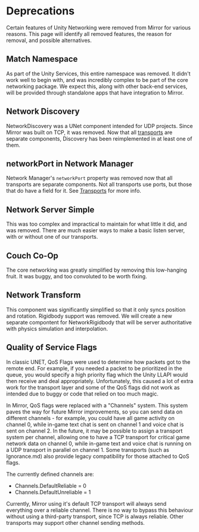 # Deprecations

Certain features of Unity Networking were removed from Mirror for various reasons.
This page will identify all removed features, the reason for removal, and possible alternatives.

## Match Namespace

As part of the Unity Services, this entire namespace was removed.  It didn't work well to begin with, and was incredibly complex to be part of the core networking package.  We expect this, along with other back-end services, will be provided through standalone apps that have integration to Mirror.

## Network Discovery

NetworkDiscovery was a UNet component intended for UDP projects.  Since Mirror was built on TCP, it was removed.  Now that all [transports](../Transports/index.md) are separate components, Discovery has been reimplemented in at least one of them.

## networkPort in Network Manager

Network Manager's `networkPort` property was removed now that all transports are separate components.  Not all transports use ports, but those that do have a field for it.  See [Transports](../Transports/index.md) for more info.

##  Network Server Simple

This was too complex and impractical to maintain for what little it did, and was removed.  There are much easier ways to make a basic listen server, with or without one of our transports.

## Couch Co-Op

The core networking was greatly simplified by removing this low-hanging fruit.  It was buggy, and too convoluted to be worth fixing.

## Network Transform

This component was significantly simplified so that it only syncs position and rotation.  Rigidbody support was removed.  We will create a new separate compontent for NetworkRigidbody that will be server authoritative with physics simulation and interpolation.

## Quality of Service Flags

In classic UNET, QoS Flags were used to determine how packets got to the remote end. For example, if you needed a packet to be prioritized in the queue, you would specify a high priority flag which the Unity LLAPI would then receive and deal appropriately. Unfortunately, this caused a lot of extra work for the transport layer and some of the QoS flags did not work as intended due to buggy or code that relied on too much magic.

In Mirror, QoS flags were replaced with a "Channels" system. This system paves the way for future Mirror improvements, so you can send data on different channels - for example, you could have all game activity on channel 0, while in-game text chat is sent on channel 1 and voice chat is sent on channel 2. In the future, it may be possible to assign a transport system per channel, allowing one to have a TCP transport for critical game network data on channel 0, while in-game text and voice chat is running on a UDP transport in parallel on channel 1. Some transports (such as Ignorance.md) also provide legacy compatibility for those attached to QoS flags.

The currently defined channels are:

- Channels.DefaultReliable = 0
- Channels.DefaultUnreliable = 1

Currently, Mirror using it's default TCP transport will always send everything over a reliable channel. There is no way to bypass this behaviour without using a third-party transport, since TCP is always reliable. Other transports may support other channel sending methods.

